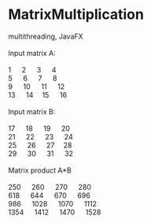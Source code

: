# MatrixMultiplication <br />
multithreading, JavaFX <br />
 <br />
Input matrix A: <br />
 <br />
 1 &emsp; 2 &emsp; 3 &emsp; 4  <br />
 5 &emsp; 6 &emsp; 7 &emsp; 8  <br />
 9 &emsp; 10 &emsp; 11 &emsp; 12  <br />
13 &emsp; 14 &emsp;15 &emsp; 16  <br />
 <br />
Input matrix B: <br />
 <br />
17 &emsp; 18 &emsp; 19 &emsp; 20  <br />
21 &emsp; 22 &emsp; 23 &emsp; 24  <br />
25 &emsp; 26 &emsp; 27 &emsp;28  <br />
29 &emsp; 30 &emsp; 31 &emsp; 32  <br />
 <br />
Matrix product A*B  <br />
 <br />
 250  &emsp; 260  &emsp; 270  &emsp; 280  <br />
 618  &emsp; 644  &emsp; 670  &emsp; 696  <br />
 986 &emsp; 1028 &emsp; 1070 &emsp; 1112  <br />
1354 &emsp; 1412 &emsp; 1470 &emsp; 1528  <br />
